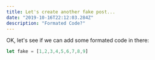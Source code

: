 ```yaml
---
title: Let's create another fake post...
date: "2019-10-16T22:12:03.284Z"
description: "Formated Code?"
---
```


OK, let's see if we can add some formated code in there:

```javascript
let fake = [1,2,3,4,5,6,7,8,9]
```

 

